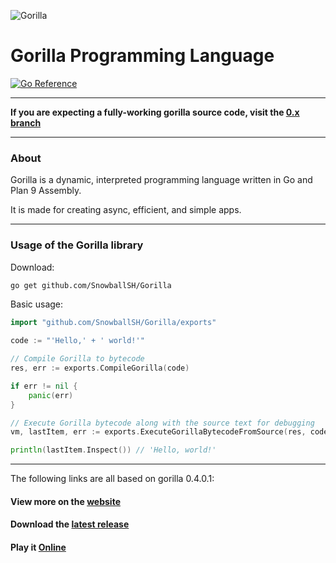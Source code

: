 ![Gorilla](https://i.imgur.com/lX7Vzr0.png)

# Gorilla Programming Language

[![Go Reference](https://pkg.go.dev/badge/github.com/SnowballSH/Gorilla.svg)](https://pkg.go.dev/github.com/SnowballSH/Gorilla)

---

**If you are expecting a fully-working gorilla source code, visit
the [0.x branch](https://github.com/SnowballSH/Gorilla/tree/0.x)**

---

### About

Gorilla is a dynamic, interpreted programming language written in Go and Plan 9 Assembly.

It is made for creating async, efficient, and simple apps.

---

### Usage of the Gorilla library

Download:

```bash
go get github.com/SnowballSH/Gorilla
```

Basic usage:

```go
import "github.com/SnowballSH/Gorilla/exports"

code := "'Hello,' + ' world!'"

// Compile Gorilla to bytecode
res, err := exports.CompileGorilla(code)

if err != nil {
	panic(err)
}

// Execute Gorilla bytecode along with the source text for debugging
vm, lastItem, err := exports.ExecuteGorillaBytecodeFromSource(res, code)

println(lastItem.Inspect()) // 'Hello, world!'
```

---

The following links are all based on gorilla 0.4.0.1:

#### View more on the [website](https://snowballsh.me/Gorilla/)

#### Download the [latest release](https://github.com/SnowballSH/Gorilla/releases)

#### Play it [Online](https://snowballsh.me/Gorilla-Playground/)